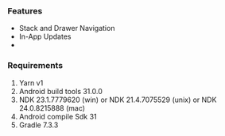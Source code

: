 ### Features

* Stack and Drawer Navigation
* In-App Updates
* 


### Requirements

1. Yarn v1 
2. Android build tools 31.0.0 
3. NDK 23.1.7779620 (win) or NDK 21.4.7075529 (unix) or NDK 24.0.8215888 (mac)
4. Android compile Sdk 31
5. Gradle 7.3.3